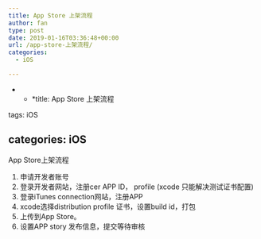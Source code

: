 ```yaml
---
title: App Store 上架流程
author: fan
type: post
date: 2019-01-16T03:36:48+00:00
url: /app-store-上架流程/
categories:
  - iOS

---
```

* * *title: App Store 上架流程


  
tags: iOS</p> 

## categories: iOS

App Store上架流程

  1. 申请开发者账号
  2. 登录开发者网站，注册cer APP ID， profile (xcode 只能解决测试证书配置)
  3. 登录iTunes connection网站，注册APP
  4. xcode选择distribution profile 证书，设置build id，打包
  5. 上传到App Store。
  6. 设置APP story 发布信息，提交等待审核